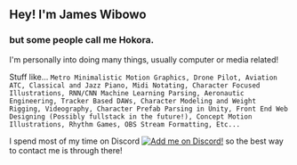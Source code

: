 ## Hey! I'm **James Wibowo**
### but some people call me **Hokora**.

I'm personally into doing many things, usually computer or media related! 

Stuff like... `Metro Minimalistic Motion Graphics, Drone Pilot, Aviation ATC, Classical and Jazz Piano, Midi Notating, Character Focused Illustrations, RNN/CNN Machine Learning Parsing, Aeronautic Engineering, Tracker Based DAWs, Character Modeling and Weight Rigging, Videography, Character Prefab Parsing in Unity, Front End Web Designing (Possibly fullstack in the future!), Concept Motion Illustrations, Rhythm Games, OBS Stream Formatting, Etc...`


I spend most of my time on Discord [![Add me on Discord!](https://media.discordapp.net/attachments/803186540359450664/1020532660008910919/discord.png)](https://discord.com/users/221417731776446467 "Add me on Discord!") so the best way to contact me is through there!
